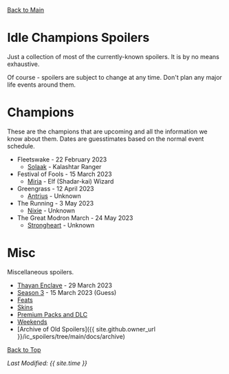 [Back to Main](index.md)

# Idle Champions Spoilers

Just a collection of most of the currently-known spoilers. It is by no means exhaustive.

Of course - spoilers are subject to change at any time. Don't plan any major life events around them.

# Champions

These are the champions that are upcoming and all the information we know about them. Dates are guesstimates based on the normal event schedule.

* Fleetswake - 22 February 2023
  * [Solaak](solaak.md) - Kalashtar Ranger
* Festival of Fools - 15 March 2023
  * [Miria](miria.md) - Elf (Shadar-kai) Wizard
* Greengrass - 12 April 2023
  * [Antrius](antrius.md) - Unknown
* The Running - 3 May 2023
  * [Nixie](nixie.md) - Unknown
* The Great Modron March - 24 May 2023
  * [Strongheart](strongheart.md) - Unknown

# Misc

Miscellaneous spoilers.

* [Thayan Enclave](thayan_enclave.md) - 29 March 2023
* [Season 3](season_3.md) - 15 March 2023 (Guess)
* [Feats](feats.md)
* [Skins](skins.md)
* [Premium Packs and DLC](premium.md)
* [Weekends](weekends.md)
* [Archive of Old Spoilers]({{ site.github.owner_url }}/ic_spoilers/tree/main/docs/archive)

[Back to Top](#top)

*Last Modified: {{ site.time }}*